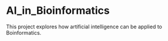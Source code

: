 # AI_in_Bioinformatics
This project explores how artificial intelligence can be applied to Boinformatics.

